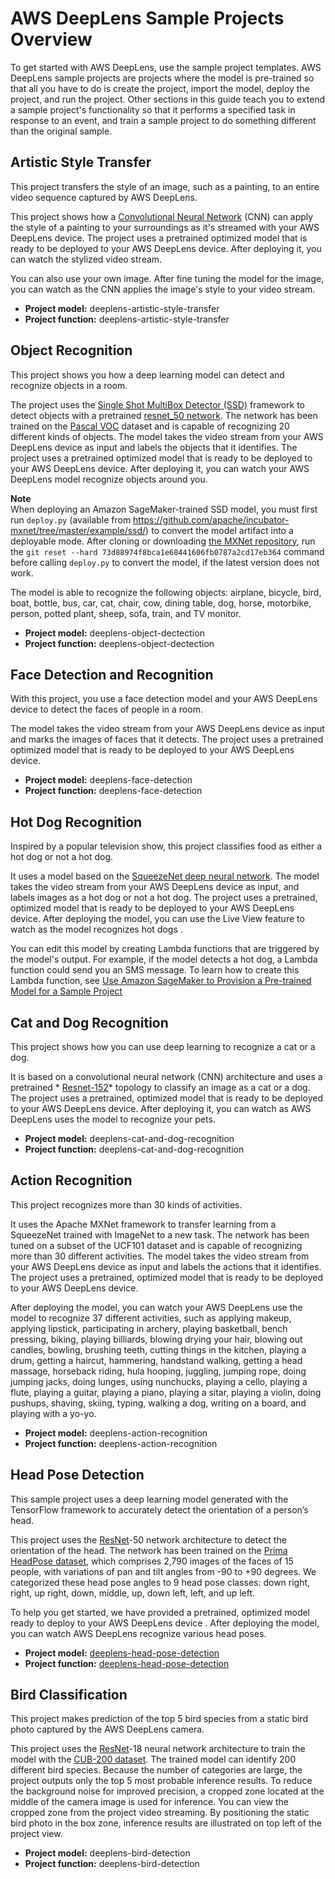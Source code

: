 # AWS DeepLens Sample Projects Overview<a name="deeplens-templated-projects-overview"></a>

To get started with AWS DeepLens, use the sample project templates\. AWS DeepLens sample projects are projects where the model is pre\-trained so that all you have to do is create the project, import the model, deploy the project, and run the project\. Other sections in this guide teach you to extend a sample project's functionality so that it performs a specified task in response to an event, and train a sample project to do something different than the original sample\. 

## Artistic Style Transfer<a name="artistic-style-transfer"></a>

This project transfers the style of an image, such as a painting, to an entire video sequence captured by AWS DeepLens\.

This project shows how a [Convolutional Neural Network](http://gluon.mxnet.io/chapter04_convolutional-neural-networks/cnn-scratch.html) \(CNN\) can apply the style of a painting to your surroundings as it's streamed with your AWS DeepLens device\. The project uses a pretrained optimized model that is ready to be deployed to your AWS DeepLens device\. After deploying it, you can watch the stylized video stream\.

You can also use your own image\. After fine tuning the model for the image, you can watch as the CNN applies the image's style to your video stream\.
+ **Project model:** deeplens\-artistic\-style\-transfer
+ **Project function:** deeplens\-artistic\-style\-transfer

## Object Recognition<a name="object-recognition"></a>

This project shows you how a deep learning model can detect and recognize objects in a room\.

The project uses the [Single Shot MultiBox Detector \(SSD\)](http://gluon.mxnet.io/chapter08_computer-vision/object-detection.html) framework to detect objects with a pretrained [resnet\_50 network](https://gluon-cv.mxnet.io/model_zoo/index.html)\. The network has been trained on the [Pascal VOC](http://host.robots.ox.ac.uk/pascal/VOC/) dataset and is capable of recognizing 20 different kinds of objects\. The model takes the video stream from your AWS DeepLens device as input and labels the objects that it identifies\. The project uses a pretrained optimized model that is ready to be deployed to your AWS DeepLens device\. After deploying it, you can watch your AWS DeepLens model recognize objects around you\.

**Note**  
 When deploying an Amazon SageMaker\-trained SSD model, you must first run `deploy.py` \(available from [https://github\.com/apache/incubator\-mxnet/tree/master/example/ssd/](https://github.com/apache/incubator-mxnet/tree/master/example/ssd/)\) to convert the model artifact into a deployable mode\. After cloning or downloading [the MXNet repository](https://github.com/apache/incubator-mxnet), run the `git reset --hard 73d88974f8bca1e68441606fb0787a2cd17eb364` command before calling `deploy.py` to convert the model, if the latest version does not work\.

The model is able to recognize the following objects: airplane, bicycle, bird, boat, bottle, bus, car, cat, chair, cow, dining table, dog, horse, motorbike, person, potted plant, sheep, sofa, train, and TV monitor\.
+ **Project model:** deeplens\-object\-dectection
+ **Project function:** deeplens\-object\-dectection

## Face Detection and Recognition<a name="face-detection-recognition"></a>

With this project, you use a face detection model and your AWS DeepLens device to detect the faces of people in a room\.

The model takes the video stream from your AWS DeepLens device as input and marks the images of faces that it detects\. The project uses a pretrained optimized model that is ready to be deployed to your AWS DeepLens device\. 
+ **Project model:** deeplens\-face\-detection
+ **Project function:** deeplens\-face\-detection

## Hot Dog Recognition<a name="hot-dog-not-hot-dog"></a>

Inspired by a popular television show, this project classifies food as either a hot dog or not a hot dog\.

It uses a model based on the [SqueezeNet deep neural network](http://gluon.mxnet.io/chapter08_computer-vision/fine-tuning.html)\. The model takes the video stream from your AWS DeepLens device as input, and labels images as a hot dog or not a hot dog\. The project uses a pretrained, optimized model that is ready to be deployed to your AWS DeepLens device\. After deploying the model, you can use the Live View feature to watch as the model recognizes hot dogs \.

You can edit this model by creating Lambda functions that are triggered by the model's output\. For example, if the model detects a hot dog, a Lambda function could send you an SMS message\. To learn how to create this Lambda function, see [Use Amazon SageMaker to Provision a Pre\-trained Model for a Sample Project](deeplens-train-model.md)

## Cat and Dog Recognition<a name="cat-or-dog"></a>

This project shows how you can use deep learning to recognize a cat or a dog\.

It is based on a convolutional neural network \(CNN\) architecture and uses a pretrained * [Resnet\-152](https://docs.aws.amazon.com/general/latest/gr/glos-chap.html#resnet-152)* topology to classify an image as a cat or a dog\. The project uses a pretrained, optimized model that is ready to be deployed to your AWS DeepLens device\. After deploying it, you can watch as AWS DeepLens uses the model to recognize your pets\.
+ **Project model:** deeplens\-cat\-and\-dog\-recognition
+ **Project function:** deeplens\-cat\-and\-dog\-recognition

## Action Recognition<a name="action-recognition"></a>

This project recognizes more than 30 kinds of activities\.

It uses the Apache MXNet framework to transfer learning from a SqueezeNet trained with ImageNet to a new task\. The network has been tuned on a subset of the UCF101 dataset and is capable of recognizing more than 30 different activities\. The model takes the video stream from your AWS DeepLens device as input and labels the actions that it identifies\. The project uses a pretrained, optimized model that is ready to be deployed to your AWS DeepLens device\.

After deploying the model, you can watch your AWS DeepLens use the model to recognize 37 different activities, such as applying makeup, applying lipstick, participating in archery, playing basketball, bench pressing, biking, playing billiards, blowing drying your hair, blowing out candles, bowling, brushing teeth, cutting things in the kitchen, playing a drum, getting a haircut, hammering, handstand walking, getting a head massage, horseback riding, hula hooping, juggling, jumping rope, doing jumping jacks, doing lunges, using nunchucks, playing a cello, playing a flute, playing a guitar, playing a piano, playing a sitar, playing a violin, doing pushups, shaving, skiing, typing, walking a dog, writing on a board, and playing with a yo\-yo\.
+ **Project model:** deeplens\-action\-recognition
+ **Project function:** deeplens\-action\-recognition

## Head Pose Detection<a name="head-pose-detection"></a>

This sample project uses a deep learning model generated with the TensorFlow framework to accurately detect the orientation of a person’s head\. 

 This project uses the [ResNet](https://arxiv.org/abs/1512.03385)\-50 network architecture to detect the orientation of the head\. The network has been trained on the [Prima HeadPose dataset](http://www-prima.inrialpes.fr/perso/Gourier/Faces/HPDatabase.html), which comprises 2,790 images of the faces of 15 people, with variations of pan and tilt angles from \-90 to \+90 degrees\. We categorized these head pose angles to 9 head pose classes: down right, right, up right, down, middle, up, down left, left, and up left\. 

To help you get started, we have provided a pretrained, optimized model ready to deploy to your AWS DeepLens device \. After deploying the model, you can watch AWS DeepLens recognize various head poses\. 
+ **Project model:** [deeplens\-head\-pose\-detection](https://s3.amazonaws.com/deeplens-managed-resources/models/Headpose/deeplens-headpose-detection.pb)
+ **Project function:** [deeplens\-head\-pose\-detection](https://console.aws.amazon.com/lambda/home?region=us-east-1#/functions/deeplens-head-pose-detection/versions/1?tab=graph)

## Bird Classification<a name="bird-classification"></a>

This project makes prediction of the top 5 bird species from a static bird photo captured by the AWS DeepLens camera\.

This project uses the [ResNet](https://arxiv.org/abs/1512.03385)\-18 neural network architecture to train the model with the [CUB\-200 dataset](http://www.vision.caltech.edu/visipedia/CUB-200-2011.html)\. The trained model can identify 200 different bird species\. Because the number of categories are large, the project outputs only the top 5 most probable inference results\. To reduce the background noise for improved precision, a cropped zone located at the middle of the camera image is used for inference\. You can view the cropped zone from the project video streaming\. By positioning the static bird photo in the box zone, inference results are illustrated on top left of the project view\. 
+ **Project model:** deeplens\-bird\-detection 
+ **Project function:** deeplens\-bird\-detection 